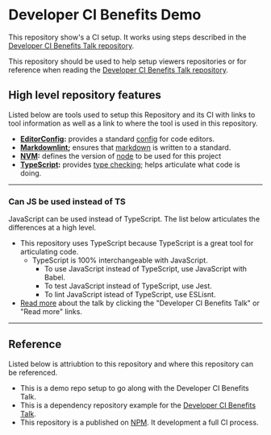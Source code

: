 # Developer CI Benefits Demo

This repository show's a CI setup. It works using steps described in the [Developer CI Benefits Talk repository](https://github.com/yowainwright/developer-ci-benefits).

This repository should be used to help setup viewers repositories or for reference when reading the  [Developer CI Benefits Talk repository](https://github.com/yowainwright/developer-ci-benefits).


## High level repository features

Listed below are tools used to setup this Repository and its CI with links to tool information as well as a link to where the tool is used in this repository.

- **[EditorConfig](https://editorconfig.org/):** provides a standard [config](.editorconfig) for code editors.
- **[Markdownlint](https://github.com/markdownlint/markdownlint);** ensures that [markdown](.markdownlintrc) is written to a standard.
- **[NVM](https://github.com/creationix/nvm):** defines the version of [node](.nvmrc) to be used for this project
- **[TypeScript](http://www.typescriptlang.org/):** provides [type checking](/src/index.ts); helps articulate what code is doing.

----

### Can JS be used instead of TS

JavaScript can be used instead of TypeScript. The list below articulates the differences at a high level.

- This repository uses TypeScript because TypeScript is a great tool for articulating code.
  - TypeScript is 100% interchangeable with JavaScript.
    - To use JavaScript instead of TypeScript, use JavaScript with Babel.
    - To test JavaScript instead of TypeScript, use Jest.
    - To lint JavaScript istead of TypeScript, use ESLisnt.
- [Read more](https://github.com/yowainwright/developer-ci-benefits) about the talk by clicking the "Developer CI Benefits Talk" or "Read more" links.

----

## Reference

Listed below is attriubtion to this repository and where this repository can be referenced.

- This is a demo repo setup to go along with the Developer CI Benefits Talk.
- This is a dependency repository example for the [Developer CI Benefits Talk](https://github.com/yowainwright/developer-ci-benefits).
- This repository is a published on [NPM](https://www.npmjs.com/package/developer-ci-benefits-demo). It development a full CI process.
